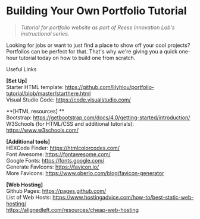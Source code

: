 # Building Your Own Portfolio Tutorial
>*Tutorial for portfolio website as part of Reese Innovation Lab's instructional series.*
  
    
Looking for jobs or want to just find a place to show off your cool projects? Portfolios can be perfect for that. That's why we're giving you a quick one-hour tutorial today on how to build one from scratch. 


Useful Links  

**[Set Up]**  
Starter HTML template: https://github.com/lilyhlou/portfolio-tutorial/blob/master/starthere.html  
Visual Studio Code: https://code.visualstudio.com/  

**[HTML resources] **   
Bootstrap: https://getbootstrap.com/docs/4.0/getting-started/introduction/  
W3Schools (for HTML/CSS and additional tutorials): https://www.w3schools.com/   

**[Additional tools]**  
HEXCode Finder: https://htmlcolorcodes.com/   
Font Awesome: https://fontawesome.com/  
Google Fonts: https://fonts.google.com/  
Generate FavIcons: https://favicon.io/  
More FavIcons: https://www.oberlo.com/blog/favicon-generator  

**[Web Hosting]**  
Github Pages: https://pages.github.com/  
List of Web Hosts: https://www.hostingadvice.com/how-to/best-static-web-hosting/  
https://alignedleft.com/resources/cheap-web-hosting

